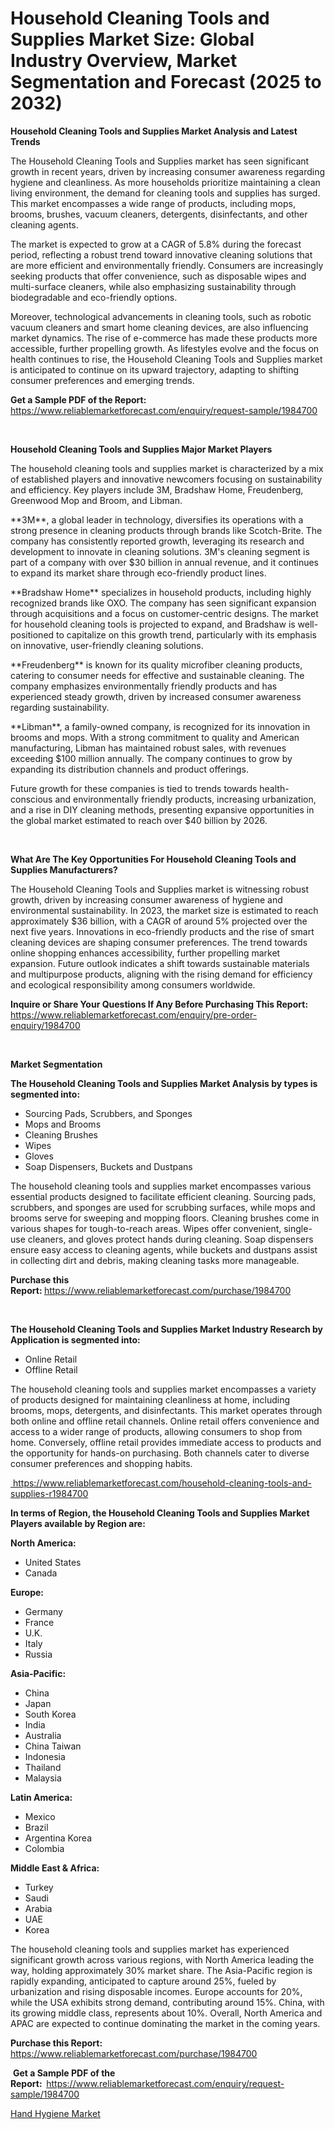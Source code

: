 <p><h1>Household Cleaning Tools and Supplies Market Size: Global Industry Overview, Market Segmentation and Forecast (2025 to 2032)</h1></p><p><strong>Household Cleaning Tools and Supplies Market Analysis and Latest Trends</strong></p>
<p><p>The Household Cleaning Tools and Supplies market has seen significant growth in recent years, driven by increasing consumer awareness regarding hygiene and cleanliness. As more households prioritize maintaining a clean living environment, the demand for cleaning tools and supplies has surged. This market encompasses a wide range of products, including mops, brooms, brushes, vacuum cleaners, detergents, disinfectants, and other cleaning agents.</p><p>The market is expected to grow at a CAGR of 5.8% during the forecast period, reflecting a robust trend toward innovative cleaning solutions that are more efficient and environmentally friendly. Consumers are increasingly seeking products that offer convenience, such as disposable wipes and multi-surface cleaners, while also emphasizing sustainability through biodegradable and eco-friendly options.</p><p>Moreover, technological advancements in cleaning tools, such as robotic vacuum cleaners and smart home cleaning devices, are also influencing market dynamics. The rise of e-commerce has made these products more accessible, further propelling growth. As lifestyles evolve and the focus on health continues to rise, the Household Cleaning Tools and Supplies market is anticipated to continue on its upward trajectory, adapting to shifting consumer preferences and emerging trends.</p></p>
<p><strong>Get a Sample PDF of the Report:&nbsp;</strong> <a href="https://www.reliablemarketforecast.com/enquiry/request-sample/1984700?utm_campaign=1134&utm_medium=2&utm_source=Github&utm_content=ia&utm_term=08022025&utm_id=household-cleaning-tools-and-supplies">https://www.reliablemarketforecast.com/enquiry/request-sample/1984700</a></p>
<p>&nbsp;</p>
<p><strong>Household Cleaning Tools and Supplies Major Market Players</strong></p>
<p><p>The household cleaning tools and supplies market is characterized by a mix of established players and innovative newcomers focusing on sustainability and efficiency. Key players include 3M, Bradshaw Home, Freudenberg, Greenwood Mop and Broom, and Libman.</p><p>**3M**, a global leader in technology, diversifies its operations with a strong presence in cleaning products through brands like Scotch-Brite. The company has consistently reported growth, leveraging its research and development to innovate in cleaning solutions. 3M's cleaning segment is part of a company with over $30 billion in annual revenue, and it continues to expand its market share through eco-friendly product lines.</p><p>**Bradshaw Home** specializes in household products, including highly recognized brands like OXO. The company has seen significant expansion through acquisitions and a focus on customer-centric designs. The market for household cleaning tools is projected to expand, and Bradshaw is well-positioned to capitalize on this growth trend, particularly with its emphasis on innovative, user-friendly cleaning solutions.</p><p>**Freudenberg** is known for its quality microfiber cleaning products, catering to consumer needs for effective and sustainable cleaning. The company emphasizes environmentally friendly products and has experienced steady growth, driven by increased consumer awareness regarding sustainability.</p><p>**Libman**, a family-owned company, is recognized for its innovation in brooms and mops. With a strong commitment to quality and American manufacturing, Libman has maintained robust sales, with revenues exceeding $100 million annually. The company continues to grow by expanding its distribution channels and product offerings.</p><p>Future growth for these companies is tied to trends towards health-conscious and environmentally friendly products, increasing urbanization, and a rise in DIY cleaning methods, presenting expansive opportunities in the global market estimated to reach over $40 billion by 2026.</p></p>
<p>&nbsp;</p>
<p><strong>What Are The Key Opportunities For Household Cleaning Tools and Supplies Manufacturers?</strong></p>
<p><p>The Household Cleaning Tools and Supplies market is witnessing robust growth, driven by increasing consumer awareness of hygiene and environmental sustainability. In 2023, the market size is estimated to reach approximately $36 billion, with a CAGR of around 5% projected over the next five years. Innovations in eco-friendly products and the rise of smart cleaning devices are shaping consumer preferences. The trend towards online shopping enhances accessibility, further propelling market expansion. Future outlook indicates a shift towards sustainable materials and multipurpose products, aligning with the rising demand for efficiency and ecological responsibility among consumers worldwide.</p></p>
<p><strong>Inquire or Share Your Questions If Any Before Purchasing This Report:</strong> <a href="https://www.reliablemarketforecast.com/enquiry/pre-order-enquiry/1984700?utm_campaign=1134&utm_medium=2&utm_source=Github&utm_content=ia&utm_term=08022025&utm_id=household-cleaning-tools-and-supplies">https://www.reliablemarketforecast.com/enquiry/pre-order-enquiry/1984700</a></p>
<p>&nbsp;</p>
<p><strong>Market Segmentation</strong></p>
<p><strong>The Household Cleaning Tools and Supplies Market Analysis by types is segmented into:</strong></p>
<p><ul><li>Sourcing Pads, Scrubbers, and Sponges</li><li>Mops and Brooms</li><li>Cleaning Brushes</li><li>Wipes</li><li>Gloves</li><li>Soap Dispensers, Buckets and Dustpans</li></ul></p>
<p><p>The household cleaning tools and supplies market encompasses various essential products designed to facilitate efficient cleaning. Sourcing pads, scrubbers, and sponges are used for scrubbing surfaces, while mops and brooms serve for sweeping and mopping floors. Cleaning brushes come in various shapes for tough-to-reach areas. Wipes offer convenient, single-use cleaners, and gloves protect hands during cleaning. Soap dispensers ensure easy access to cleaning agents, while buckets and dustpans assist in collecting dirt and debris, making cleaning tasks more manageable.</p></p>
<p><strong>Purchase this Report:&nbsp;</strong><a href="https://www.reliablemarketforecast.com/purchase/1984700?utm_campaign=1134&utm_medium=2&utm_source=Github&utm_content=ia&utm_term=08022025&utm_id=household-cleaning-tools-and-supplies">https://www.reliablemarketforecast.com/purchase/1984700</a></p>
<p>&nbsp;</p>
<p><strong>The Household Cleaning Tools and Supplies Market Industry Research by Application is segmented into:</strong></p>
<p><ul><li>Online Retail</li><li>Offline Retail</li></ul></p>
<p><p>The household cleaning tools and supplies market encompasses a variety of products designed for maintaining cleanliness at home, including brooms, mops, detergents, and disinfectants. This market operates through both online and offline retail channels. Online retail offers convenience and access to a wider range of products, allowing consumers to shop from home. Conversely, offline retail provides immediate access to products and the opportunity for hands-on purchasing. Both channels cater to diverse consumer preferences and shopping habits.</p></p>
<p><a href="https://www.reliablemarketforecast.com/household-cleaning-tools-and-supplies-r1984700?utm_campaign=1134&utm_medium=2&utm_source=Github&utm_content=ia&utm_term=08022025&utm_id=household-cleaning-tools-and-supplies">&nbsp;https://www.reliablemarketforecast.com/household-cleaning-tools-and-supplies-r1984700</a></p>
<p><strong>In terms of Region, the Household Cleaning Tools and Supplies Market Players available by Region are:</strong></p>
<p>
    <p> <strong> North America: </strong>
        <ul>
            <li>United States</li>
            <li>Canada</li>
        </ul>
        </p> 
    <p> <strong> Europe: </strong>
        <ul>
            <li>Germany</li>
            <li>France</li>
            <li>U.K.</li>
            <li>Italy</li>
            <li>Russia</li>
        </ul>
        </p> 
    <p> <strong> Asia-Pacific: </strong>
        <ul>
            <li>China</li>
            <li>Japan</li>
            <li>South Korea</li>
            <li>India</li>
            <li>Australia</li>
            <li>China Taiwan</li>
            <li>Indonesia</li>
            <li>Thailand</li>
            <li>Malaysia</li>
        </ul>
        </p> 
    <p> <strong> Latin America: </strong>
        <ul>
            <li>Mexico</li>
            <li>Brazil</li>
            <li>Argentina Korea</li>
            <li>Colombia</li>
        </ul>
        </p> 
    <p> <strong> Middle East & Africa: </strong>
        <ul>
            <li>Turkey</li>
            <li>Saudi</li>
            <li>Arabia</li>
            <li>UAE</li>
            <li>Korea</li>
        </ul>
    </p>
    </p>
<p><p>The household cleaning tools and supplies market has experienced significant growth across various regions, with North America leading the way, holding approximately 30% market share. The Asia-Pacific region is rapidly expanding, anticipated to capture around 25%, fueled by urbanization and rising disposable incomes. Europe accounts for 20%, while the USA exhibits strong demand, contributing around 15%. China, with its growing middle class, represents about 10%. Overall, North America and APAC are expected to continue dominating the market in the coming years.</p></p>
<p><strong>Purchase this Report: </strong><a href="https://www.reliablemarketforecast.com/purchase/1984700?utm_campaign=1134&utm_medium=2&utm_source=Github&utm_content=ia&utm_term=08022025&utm_id=household-cleaning-tools-and-supplies">https://www.reliablemarketforecast.com/purchase/1984700</a></p>
<p>&nbsp;<strong>Get a Sample PDF of the Report:&nbsp;&nbsp;</strong><a href="https://www.reliablemarketforecast.com/enquiry/request-sample/1984700?utm_campaign=1134&utm_medium=2&utm_source=Github&utm_content=ia&utm_term=08022025&utm_id=household-cleaning-tools-and-supplies">https://www.reliablemarketforecast.com/enquiry/request-sample/1984700</a></p>
<p><strong></strong></p>
<p><p><a href="https://github.com/BryceTownsendr/Market-Research-Report-List-7/blob/main/hand-hygiene-market.md?utm_campaign=1134&utm_medium=2&utm_source=Github&utm_content=ia&utm_term=08022025&utm_id=household-cleaning-tools-and-supplies">Hand Hygiene Market</a></p></p>